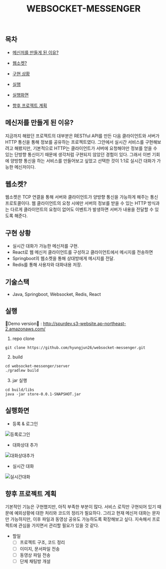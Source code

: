 <h1 align="center"> WEBSOCKET-MESSENGER </h1> <br>

## 목차
- [메신저를 만들게 된 이유?](#메신저를-만들게-된-이유)

- [웹소켓?](#웹소켓)

- [구현 상황](#구현-상황)

- [실행](#실행)

- [실행화면](#실행화면)

- [향후 프로젝트 계획](#향후-프로젝트-계획)

## 메신저를 만들게 된 이유?
지금까지 해왔던 프로젝트의 대부분은 RESTful API를 만든 다음 클라이언트와 서버가 HTTP 통신을 통해 정보를 공유하는 프로젝트였다. 
그안에서 실시간 서비스를 구현해보려고 해봤지만, 기본적으로 HTTP는 클라이언트가 서버에 요청해야만 정보를 얻을 수 있는 단방향 통신이기 때문에 생각처럼 구현되지 않았던 경험이 있다. 
그래서 이번 기회에 양방향 통신을 하는 서비스를 만들어보고 싶었고 선택한 것이 1:1로 실시간 대화가 가능한 메신저이다.

## 웹소켓?
웹소켓은 TCP 연결을 통해 서버와 클라이언트가 양방향 통신을 가능하게 해주는 통신 프로토콜이다. 웹 클라이언트의 요청 시에만 서버의 정보를 받을 수 있는 HTTP 방식과는 다르게 클라이언트의 요청이 없어도 이벤트가 발생하면 서버가 내용을 전달할 수 있도록 해준다.

## 구현 상황
- 실시간 대화가 가능한 메신저를 구현.
- React로 웹 메신저 클라이언트를 구성하고 클라이언트에서 메시지를 전송하면
- Springboot의 웹소켓을 통해 상대방에게 메시지를 전달.
- Redis를 통해 사용자와 대화내용 저장.

## 기술스택
* Java, Springboot, Websocket, Redis, React

## 실행

📣Demo version🚀 : http://spurdev.s3-website.ap-northeast-2.amazonaws.com/

1. repo clone
```
git clone https://github.com/hyungjun26/websocket-messenger.git
```
2. build
```
cd websocket-messenger/server
./gradlew build
```
3. jar 실행
```
cd build/libs
java -jar store-0.0.1-SNAPSHOT.jar
```
## 실행화면
* 등록 & 로그인

![등록로그인](https://user-images.githubusercontent.com/53934834/119176350-f522c980-baa5-11eb-8224-f8126a028d0f.gif)

* 대화상대 추가

![대화상대추가](https://user-images.githubusercontent.com/53934834/119177520-62832a00-baa7-11eb-8586-d206ffcdbc45.gif)

* 실시간 대화

![실시간대화](https://user-images.githubusercontent.com/53934834/119217566-099eaa80-bb16-11eb-8668-76f72f1eb316.gif)

## 향후 프로젝트 계획
기본적인 기능은 구현했지만, 아직 부족한 부분이 많다. 서비스 로직만 구현되어 있기 때문에 예외상황에 대한 처리와 코드의 정리가 필요하다. 그리고 현재 메신저 대화는 문자만 가능하지만, 이후 파일과 동영상 공유도 가능하도록 확장해보고 싶다. 지속해서 프로젝트에 관심을 가지면서 관리할 필요가 있을 것 같다.

-   할일
    -   [ ]  프로젝트 구조, 코드 정리
    -   [ ]  이미지, 문서파일 전송
    -   [ ]  동영상 파일 전송
    -   [ ]  단체 채팅방 개설 
